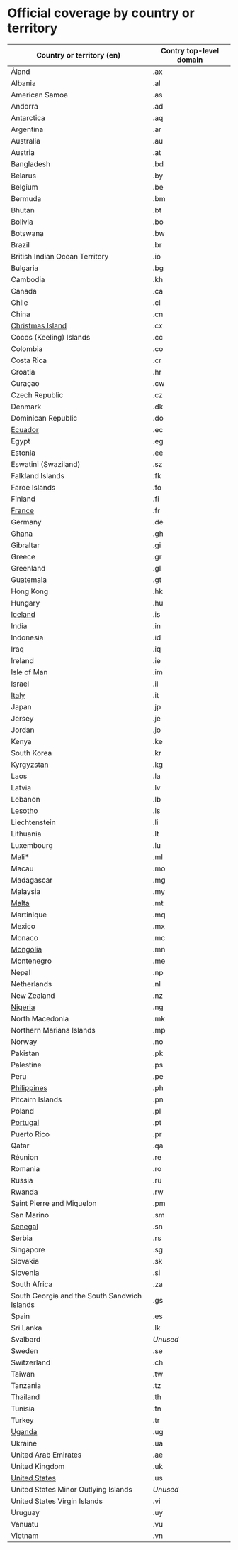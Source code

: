 # Official coverage by country οr territory

Country οr territory (en) | Contry top-level domain 
--- | --- |
Åland | .ax |
Albania | .al |
American Samoa | .as |
Andorra | .ad |
Antarctica | .aq |
Argentina | .ar |
Australia | .au |
Austria | .at |
Bangladesh | .bd |
Belarus | .by |
Belgium | .be |
Bermuda | .bm |
Bhutan | .bt |
Bolivia | .bo |
Botswana | .bw |
Brazil | .br |
British Indian Ocean Territory | .io |
Bulgaria | .bg |
Cambodia | .kh |
Canada | .ca |
Chile | .cl |
China | .cn |
[Christmas Island](Christmas_Island.md) | .cx |
Cocos (Keeling) Islands | .cc |
Colombia | .co |
Costa Rica | .cr |
Croatia | .hr |
Curaçao | .cw |
Czech Republic | .cz |
Denmark | .dk |
Dominican Republic | .do |
[Ecuador](Ecuador.md) | .ec |
Egypt | .eg |
Estonia | .ee |
Eswatini (Swaziland) | .sz |
Falkland Islands | .fk |
Faroe Islands | .fo |
Finland | .fi |
[France](France.md) | .fr |
Germany | .de |
[Ghana](Ghana.md) | .gh |
Gibraltar | .gi |
Greece | .gr |
Greenland | .gl |
Guatemala | .gt |
Hong Kong | .hk |
Hungary | .hu |
[Iceland](Iceland.md) | .is |
India | .in |
Indonesia | .id |
Iraq | .iq |
Ireland | .ie |
Isle of Man | .im |
Israel | .il |
[Italy](Italy.md) | .it |
Japan | .jp |
Jersey | .je |
Jordan | .jo |
Kenya | .ke |
South Korea | .kr |
[Kyrgyzstan](Kyrgyzstan.md) | .kg |
Laos | .la |
Latvia | .lv |
Lebanon | .lb |
[Lesotho](Lesotho.md) | .ls |
Liechtenstein | .li |
Lithuania | .lt |
Luxembourg | .lu |
Mali* | .ml |
Macau | .mo |
Madagascar | .mg |
Malaysia | .my |
[Malta](Malta.md) | .mt |
Martinique | .mq |
Mexico | .mx |
Monaco | .mc |
[Mongolia](Mongolia.md) | .mn |
Montenegro | .me |
Nepal | .np |
Netherlands | .nl |
New Zealand | .nz |
[Nigeria](Nigeria.md) | .ng |
North Macedonia | .mk |
Northern Mariana Islands | .mp |
Norway | .no |
Pakistan | .pk |
Palestine | .ps |
Peru | .pe |
[Philippines](Philippines.md) | .ph |
Pitcairn Islands | .pn |
Poland | .pl |
[Portugal](Portugal.md) | .pt |
Puerto Rico | .pr |
Qatar | .qa |
Réunion | .re |
Romania | .ro |
Russia | .ru |
Rwanda | .rw |
Saint Pierre and Miquelon | .pm |
San Marino | .sm |
[Senegal](Senegal.md) | .sn |
Serbia | .rs |
Singapore | .sg |
Slovakia | .sk |
Slovenia | .si |
South Africa | .za |
South Georgia and the South Sandwich Islands | .gs |
Spain | .es |
Sri Lanka | .lk |
Svalbard | *Unused* |
Sweden | .se |
Switzerland | .ch |
Taiwan | .tw |
Tanzania | .tz |
Thailand | .th |
Tunisia | .tn |
Turkey | .tr |
[Uganda](Uganda.md) | .ug |
Ukraine | .ua |
United Arab Emirates | .ae |
United Kingdom | .uk |
[United States](United_States.md) | .us |
United States Minor Outlying Islands | *Unused* |
United States Virgin Islands | .vi |
Uruguay | .uy |
Vanuatu | .vu |
Vietnam | .vn |
